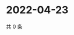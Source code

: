 # 2022-04-23

共 0 条

<!-- BEGIN WEIBO -->
<!-- 最后更新时间 Sat Apr 23 2022 21:14:31 GMT+0800 (China Standard Time) -->

<!-- END WEIBO -->
